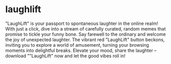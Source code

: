 # laughlift
"LaughLift" is your passport to spontaneous laughter in the online realm! With just a click, dive into a stream of carefully curated, random memes that promise to tickle your funny bone. Say farewell to the ordinary and welcome the joy of unexpected laughter. The vibrant red "LaughLift" button beckons, inviting you to explore a world of amusement, turning your browsing moments into delightful breaks. Elevate your mood, share the laughter – download ""LaughLift" now and let the good vibes roll in!
